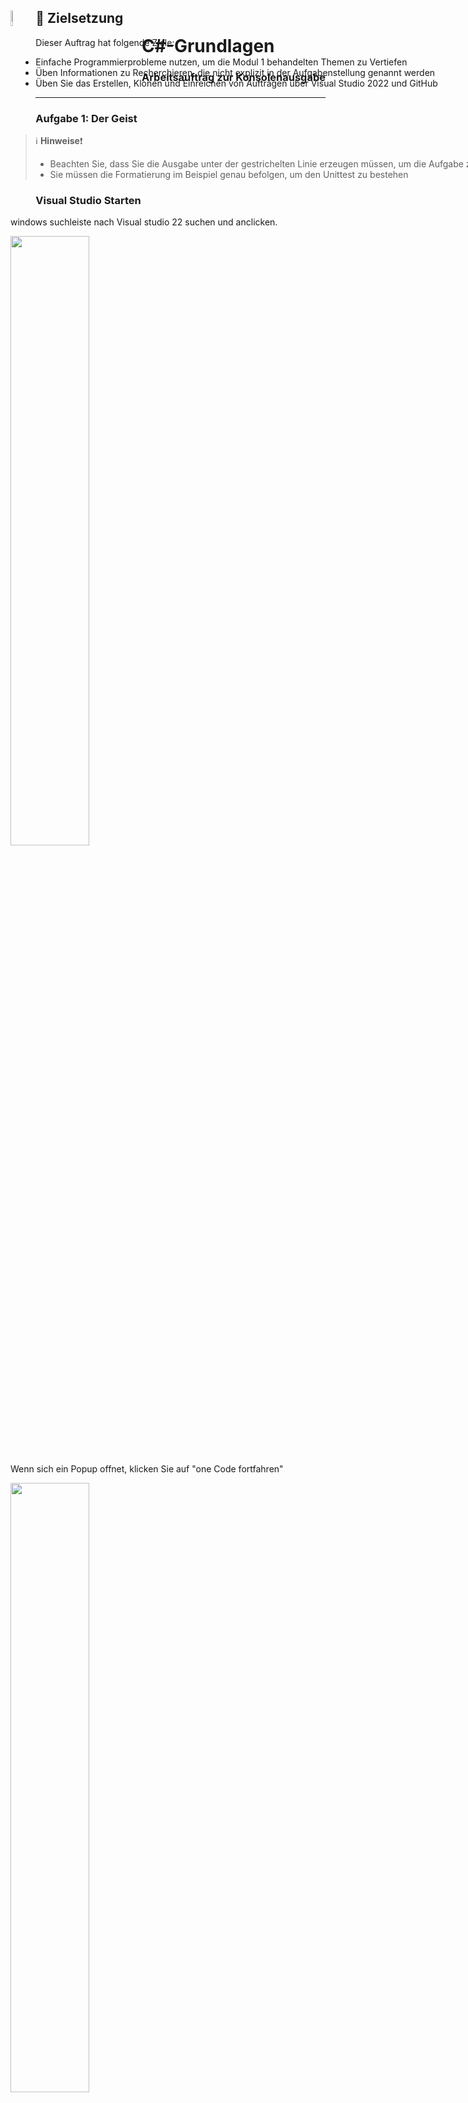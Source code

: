 <div id="container" style="white-space:nowrap">

  <div id="image" style="display:inline float: right;">
        <img style="float: left;" src="./AddFiles/C%23_logo.png" alt="drawing" width="8%"/>
  </div>

  <div id="texts" style="display:inline; white-space:nowrap; float: right;"> 
        <h1>C#-Grundlagen</h1>
        <h3>Arbeitsauftrag zur Konsolenausgabe</h3>
</div>

## :dart: Zielsetzung

Dieser Auftrag hat folgende Ziele:

+ Einfache Programmierprobleme nutzen, um die Modul 1 behandelten Themen zu Vertiefen
+ Üben Informationen zu Recherchieren, die nicht explizit in der Aufgabenstellung genannt werden
+ Üben Sie das Erstellen, Klonen und Einreichen von Aufträgen über Visual Studio 2022 und GitHub

---

### Aufgabe 1: Der Geist
> :information_source: **Hinweise**:exclamation:
> + Beachten Sie, dass Sie die Ausgabe unter der gestrichelten Linie erzeugen müssen, um die Aufgabe zu bestehen
> + Sie müssen die Formatierung im Beispiel genau befolgen, um den Unittest zu bestehen


### Visual Studio Starten

windows suchleiste nach Visual studio 22 suchen und anclicken. 

<img src="./AddFiles/Suchleiste-windows.PNG" width=50% >

Wenn sich ein Popup offnet, klicken Sie auf "one Code fortfahren"

<img src="./AddFiles/startbildschirm.PNG" width=50% >

### Kontoeinstellungen vornehmen
Unter Datei/Kontoeinstellungen können Sie sich mit Ihrem Account Anmelden.

<img src="./AddFiles/Datei-Kontoeinstellungen.png" width=50% >

Klicken Sie auf anmelden und melden Sie sich mit Ihrer Schulemail in ihrem Microsoft konto an. 



<img src="./AddFiles/Anmelden-Microsoft.PNG" width=50% >

sollte dies nicht funtionieren, ändern Sie die den Browser zum Systembrowser unter Kontooptionen.


<img src="./AddFiles/Anmeldeoption.png" width=50% >

Sie können müssen nun noch Ihr GitHub Konto hinzufügen. 
Klicken Sie dafür auf **"Hinzufügen"** und w#hlen Sie GitHub aus.


<img src="./AddFiles/GitHub-Anmeldung.png" width=50% >


Wenn sie mit beiden Profilen erfolgreich angemeldet sind, sieht das folgendermaßen aus.


<img src="./AddFiles/Angemeldet.PNG" width=50% >

### Neue Projektmappe erstellen

Nun erstellen sie ein Konsolenprogramm das mit der Programmiersprache c# programmiert wird. 
Einkonsolenprogramm ist ein Programm das...

Klicken Sie auf Datei/Neu/Projekt

<img src="./AddFiles/Neues-Projekt.png" width=50% >


Suchen Sie in der Suchleiste die Konsolen.App. 
Achten Sie darauf, dass c# die gewählte Programmiersprache ist.

<img src="./AddFiles/Neues-Konsolenprojekt.PNG" width=50% >

Konfigurieren Sie das Projekt so, das der Name der Projektmappe **"GrundlagenrepositoryCsharp"** (Erstes Feld) und das erste Projekt **"1_Elementare_Syntax"** (zweites Feld) ist. 
Die Repositorys werden meist im source Ordner des Benutzers gespeichert. 
Platzieren Sie die Projektmappe **nicht** im selben Verzeichnis wie das Projekt. 

<img src="./AddFiles/Projektnamen-festlegen.PNG" width=50% >


Wählen Sie die Framework-version .NEt 6 aus.

<img src="./AddFiles/Framework.PNG" width=50% >

### Projekt starten

Um den Debugger zu starten, drücken Sie **F5** oder klicken Sie auf den grünen Pfeil.

<img src="./AddFiles/Debuggen.png" width=50% >

### Neues Projekt hinzufügen

Um ein neues Projekt hinzuzufügen klicken Sie die lilane Projektmappe mit der rechten Maustase an.

<img src="./AddFiles/Projektmappe.PNG" width=50% >

Fügen Sie ein neue Projekt hinzu.

<img src="./AddFiles/Neues-Projekt-hinzu.png" width=50% >

Geben Sie dem Projekt den Namen **"2_Konsolenausgabe"** und wählen Sie das .NET 6 Framework.

<img src="./AddFiles/Zweiter-Projektname.PNG" width=50% >

### Projekt wechseln

Ändern Sie die den Text in der neuen Program.cs von ```Hello World`` in ``Fubar``. 

Starten Sie den Debugger und schauen was ausgegeben wird.



<img src="./AddFiles/Änderung-zweites-Projekt.PNG" width=50% >


Klicken Sie mit der rechten Maustaste auf das neue Projekt und legen sie dieses als neues Startprojekt fest.


<img src="./AddFiles/AlsStartprojekt-festlegen.png" width=50% >

### Zur Quellcodeverwaltung hinzufügen

Damit Ihr Projekt auch von den Vorteilen der Quellcodeverwaltung profitieren kann und mit Ihrem GitHub konto verbunden ist, 
muss es initialisiert werden. 

hierfür klicken Sie auf **"Zur Quellcodeverwaltung hinzufügen"** und anschließend auf Git.



<img src="./AddFiles/Quellcodeverwaltung-hinzufügen.png" width=50% >


Visual Studio hat schon einige Einstellungen für Sie Vorgenommen. 
Sie müssen nun noch folgende Punkte Prüfen 

1. README.md hinzufgen. Das ist eine Datei die...
2. Wählen Sie welches über welches Konto Sie das Repository erstellen möchten
3. Wählen Sie wem das Repository gehört in diesem Fall soll es ihrem persönlichen Profil sein. Da Sie teil der GSO-Organisation sind, können sie den Besitz auch auf sie...
4. Beschreiben Sie klurz was in dem Repository steckt
5. Laden Sie das Repository hoch.

Das Repository ist nun **"Privat"** nur Sie können es sehen. Sie können in den GitHub Einstellungen im Browser diese Einstellung später ändern.



Schauen Sie sich nun Ihr Repository in Ihrem persönlichen Profil bei GitHub an.



<img src="./AddFiles/repo-veröffentlichen.png" width=50% >

### Commit und Push

Bei der Arbeit mit Visual Studio und Github werden Sie zwei Fenster besonders heufig brauchen

- Projektmappenexplorer
- Git-Änderungen

Sie können diese Fenster immer über **'Ansicht/...'** öffnen. 

<img src="./AddFiles/Ansicht-öffnen.png" width=50% >

### Visual Studio Starten
<img src="./AddFiles/Bearbeiten.PNG" width=50% >

### Visual Studio Starten
<img src="./AddFiles/commit-lokal.png" width=50% >

### Visual Studio Starten
<img src="./AddFiles/erster-push.png" width=50% >

### Visual Studio Starten
<img src="./AddFiles/browser-commit.png" width=50% >

### Visual Studio Starten
<img src="./AddFiles/fetch-pull.png" width=50% >

### Visual Studio Starten
<img src="./AddFiles/Repository-löschen.png" width=50% >

### Visual Studio Starten
<img src="./AddFiles/url-klonen.png" width=50% >

### Visual Studio Starten
<img src="./AddFiles/repo-klonen.png" width=50% >

### Visual Studio Starten
<img src="./AddFiles/klonen.png" width=50% >

